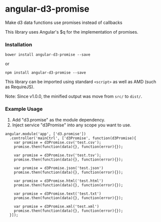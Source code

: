 angular-d3-promise
==========

Make d3 data functions use promises instead of callbacks

This library uses Angular's $q for the implementation of promises.

### Installation

```
bower install angular-d3-promise --save
```

or

```
npm install angular-d3-promise --save
```

This library can be imported using standard `<script>` as well as AMD (such as RequireJS).

Note: Since v1.0.0, the minified output was move from ```src/``` to ```dist/```. 

### Example Usage

1. Add "d3.promise" as the module dependency.
2. Inject service "d3Promise" into any scope you want to use.

```
angular.module('app', ['d3.promise'])
  .controller('mainCtrl', ['d3Promise', function(d3Promise){
    var promise = d3Promise.csv('test.csv');
    promise.then(function(data){}, function(error){});

    var promise = d3Promise.tsv('test.tsv');
    promise.then(function(data){}, function(error){});

    var promise = d3Promise.json('test.json')
    promise.then(function(data){}, function(error){});

    var promise = d3Promise.html('test.html')
    promise.then(function(data){}, function(error){});

    var promise = d3Promise.text('test.txt')
    promise.then(function(data){}, function(error){});

    var promise = d3Promise.xml('test.xml')
    promise.then(function(data){}, function(error){});
  }]);

```

